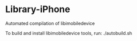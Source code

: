 # Library-iPhone
Automated compilation of libimobiledevice

To build and install libimobiledevice tools, run:
./autobuild.sh

